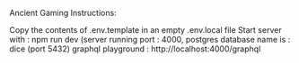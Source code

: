 Ancient Gaming
Instructions:

Copy the contents of .env.template in an empty .env.local file
Start server with : npm run dev (server running port : 4000, postgres database name is : dice (port 5432)
graphql playground : http://localhost:4000/graphql
